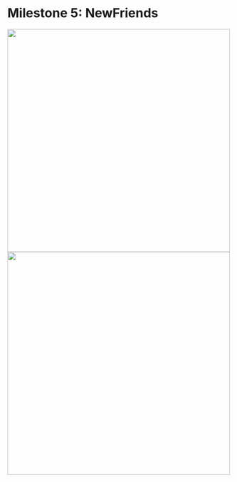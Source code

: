 # Milestone 5: NewFriends

<img src="https://user-images.githubusercontent.com/35319467/108114514-c08a1680-704d-11eb-8a8a-c439288c3add.png" width="500">

<img src="https://user-images.githubusercontent.com/35319467/108114532-c7188e00-704d-11eb-9286-f49aa60f49fb.png" width="500">


